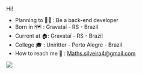 Hi!


- Planning to 👨‍💻 : Be a back-end developer
- Born in 🗺️ : Gravataí - RS - Brazil
- Current at 🏠: Gravataí - RS - Brazil
- College 🎓 : Uniritter - Porto Alegre - Brazil
- How to reach me 📩 : Maths.silveira4@gmail.com

<div> 
<img src="https://github-readme-stats.vercel.app/api?username=Mathsil)"/>
</div>



